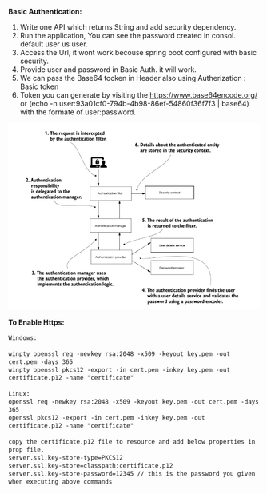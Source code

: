 
**Basic Authentication:**

1. Write one API which returns String and add security dependency.
2. Run the application, You can see the password created in consol. default user us user.
3. Access the Url, it wont work becouse spring boot configured with basic security.
4. Provide user and password in Basic Auth. it will work.
5. We can pass the Base64 tocken in Header also using Autherization :  Basic token
6. Token you can generate by visiting the https://www.base64encode.org/ or (echo -n user:93a01cf0-794b-4b98-86ef-54860f36f7f3 | base64) with the formate of user:password.

![alt text](image.png)


**To Enable Https:**

	Windows:
	 
	winpty openssl req -newkey rsa:2048 -x509 -keyout key.pem -out cert.pem -days 365
	winpty openssl pkcs12 -export -in cert.pem -inkey key.pem -out certificate.p12 -name "certificate"
	 
	Linux: 
	openssl req -newkey rsa:2048 -x509 -keyout key.pem -out cert.pem -days 365
	openssl pkcs12 -export -in cert.pem -inkey key.pem -out certificate.p12 -name "certificate"

	copy the certificate.p12 file to resource and add below properties in prop file.
	server.ssl.key-store-type=PKCS12
	server.ssl.key-store=classpath:certificate.p12
	server.ssl.key-store-password=12345 // this is the password you given when executing above commands
 